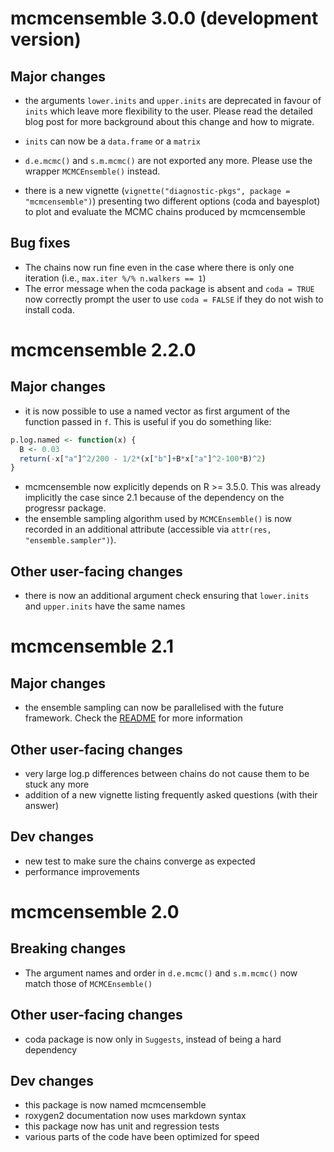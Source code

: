 # mcmcensemble 3.0.0 (development version)

## Major changes

* the arguments `lower.inits` and `upper.inits` are deprecated in favour of
`inits` which leave more flexibility to the user. Please read the detailed
blog post for more background about this change and how to migrate.
* `inits` can now be a `data.frame` or a `matrix`
* `d.e.mcmc()` and `s.m.mcmc()` are not exported any more. Please use the
wrapper `MCMCEnsemble()` instead.

* there is a new vignette (`vignette("diagnostic-pkgs", package = "mcmcensemble")`) presenting two different options (coda and bayesplot) to plot and evaluate the MCMC chains produced by mcmcensemble

## Bug fixes

* The chains now run fine even in the case where there is only one iteration 
(i.e., `max.iter %/% n.walkers == 1`)
* The error message when the coda package is absent and `coda = TRUE` now 
correctly prompt the user to use `coda = FALSE` if they do not wish to install 
coda.

# mcmcensemble 2.2.0

## Major changes

* it is now possible to use a named vector as first argument of the function
passed in `f`. This is useful if you do something like:

```r
p.log.named <- function(x) {
  B <- 0.03
  return(-x["a"]^2/200 - 1/2*(x["b"]+B*x["a"]^2-100*B)^2)
}
```
* mcmcensemble now explicitly depends on R >= 3.5.0. This was already implicitly
the case since 2.1 because of the dependency on the progressr package.
* the ensemble sampling algorithm used by `MCMCEnsemble()` is now recorded in
an additional attribute (accessible via `attr(res, "ensemble.sampler")`).

## Other user-facing changes

* there is now an additional argument check ensuring that `lower.inits` and 
`upper.inits` have the same names

# mcmcensemble 2.1

## Major changes

* the ensemble sampling can now be parallelised with the future framework. Check
the [README](https://bisaloo.github.io/mcmcensemble/) for more information

## Other user-facing changes

* very large log.p differences between chains do not cause them to be
stuck any more
* addition of a new vignette listing frequently asked questions (with their
answer)

## Dev changes

* new test to make sure the chains converge as expected
* performance improvements

# mcmcensemble 2.0

## Breaking changes

* The argument names and order in `d.e.mcmc()` and `s.m.mcmc()` now match those
of `MCMCEnsemble()`

## Other user-facing changes

* coda package is now only in `Suggests`, instead of being a hard dependency

## Dev changes

* this package is now named mcmcensemble
* roxygen2 documentation now uses markdown syntax
* this package now has unit and regression tests
* various parts of the code have been optimized for speed
